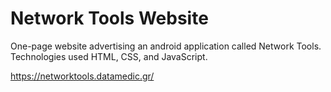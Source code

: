# Network Tools Website

One-page website advertising an android application called Network Tools. Technologies used HTML, CSS, and JavaScript.

https://networktools.datamedic.gr/
